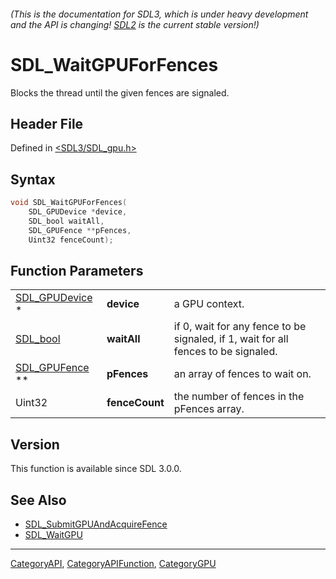 ###### (This is the documentation for SDL3, which is under heavy development and the API is changing! [SDL2](https://wiki.libsdl.org/SDL2/) is the current stable version!)
# SDL_WaitGPUForFences

Blocks the thread until the given fences are signaled.

## Header File

Defined in [<SDL3/SDL_gpu.h>](https://github.com/libsdl-org/SDL/blob/main/include/SDL3/SDL_gpu.h)

## Syntax

```c
void SDL_WaitGPUForFences(
    SDL_GPUDevice *device,
    SDL_bool waitAll,
    SDL_GPUFence **pFences,
    Uint32 fenceCount);
```

## Function Parameters

|                                  |                |                                                                                    |
| -------------------------------- | -------------- | ---------------------------------------------------------------------------------- |
| [SDL_GPUDevice](SDL_GPUDevice) * | **device**     | a GPU context.                                                                     |
| [SDL_bool](SDL_bool)             | **waitAll**    | if 0, wait for any fence to be signaled, if 1, wait for all fences to be signaled. |
| [SDL_GPUFence](SDL_GPUFence) **  | **pFences**    | an array of fences to wait on.                                                     |
| Uint32                           | **fenceCount** | the number of fences in the pFences array.                                         |

## Version

This function is available since SDL 3.0.0.

## See Also

- [SDL_SubmitGPUAndAcquireFence](SDL_SubmitGPUAndAcquireFence)
- [SDL_WaitGPU](SDL_WaitGPU)

----
[CategoryAPI](CategoryAPI), [CategoryAPIFunction](CategoryAPIFunction), [CategoryGPU](CategoryGPU)

